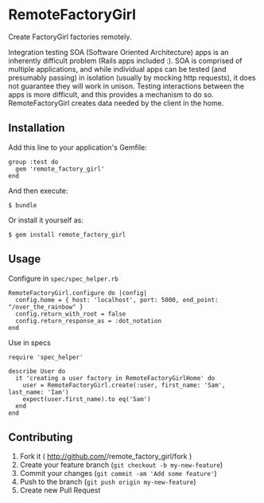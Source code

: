 # RemoteFactoryGirl

Create FactoryGirl factories remotely. 

Integration testing SOA (Software Oriented Architecture) apps is an inherently 
difficult problem (Rails apps included :). SOA is comprised of multiple applications, 
and while individual apps can be tested (and presumably passing) in isolation (usually by 
mocking http requests), it does not guarantee they will work in unison. Testing 
interactions between the apps is more difficult, and this provides a mechanism to 
do so.  RemoteFactoryGirl creates data needed by the client in the home.

## Installation

Add this line to your application's Gemfile:

    group :test do
      gem 'remote_factory_girl'
    end

And then execute:

    $ bundle

Or install it yourself as:

    $ gem install remote_factory_girl

## Usage

Configure in `spec/spec_helper.rb`

    RemoteFactoryGirl.configure do |config|
      config.home = { host: 'localhost', port: 5000, end_point: "/over_the_rainbow" }
      config.return_with_root = false
      config.return_response_as = :dot_notation
    end

Use in specs

```
require 'spec_helper'

describe User do
  it 'creating a user factory in RemoteFactoryGirlHome' do
    user = RemoteFactoryGirl.create(:user, first_name: 'Sam', last_name: 'Iam')
    expect(user.first_name).to eq('Sam')
  end
end
```


## Contributing

1. Fork it ( http://github.com/<my-github-username>/remote_factory_girl/fork )
2. Create your feature branch (`git checkout -b my-new-feature`)
3. Commit your changes (`git commit -am 'Add some feature'`)
4. Push to the branch (`git push origin my-new-feature`)
5. Create new Pull Request
